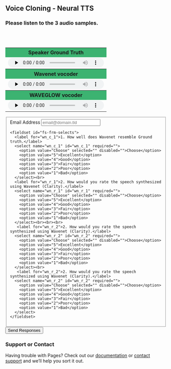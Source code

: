 ## Voice Cloning - Neural TTS

### Please listen to the 3 audio samples. 

<table border="0" width="20%" style="font-size:16px">
  <tbody>
  <tr><th bgcolor="#3cb371" style="white-space:nowrap;height:30px;min-width: 240px">
    Speaker Ground Truth</th></tr>
    
  <tr>
  <td>
  <audio controls="" preload="none" style="height:30px">
<source src="https://sachp1.github.io/speaker2/will_smith_orig.mp3" type="audio/mpeg">audio not supported</audio>
    </td></tr><br><br>
    <tr>
    <th bgcolor="#3cb371" style="white-space:nowrap;height:30px;min-width: 240px">
      Wavenet vocoder</th></tr>
  <tr>
  <td>
  <audio controls="" preload="none" style="height:30px">
<source src="https://sachp1.github.io/speaker2/will_smith.mp3" type="audio/mpeg">audio not supported</audio>
    </td></tr>
  
  <tr>
    <th bgcolor="#3cb371" style="white-space:nowrap;height:30px;min-width: 240px">
  WAVEGLOW vocoder</th></tr>
 
  <tr>
  <td>
  <audio controls="" preload="none" style="height:30px">
 <source src="https://sachp1.github.io/speaker1/steve_jobs.mp3" type="audio/mpeg">audio not supported</audio>
</td></tr>
 </tbody>
 </table>

<form id="fs-frm" name="survey-form-test" accept-charset="utf-8" action="https://formspree.io/sachinprakash.itis@gmail.com" method="post">
  <fieldset id="fs-frm-inputs">
    <label for="email-address">Email Address</label>
    <input type="email" name="_replyto" id="email-address" placeholder="email@domain.tld" required="">
      
    <fieldset id="fs-frm-selects">
      <label for="wn_c_1">1. How well does Wavenet resemble Ground truth.</label>
      <select name="wn_c_1" id="wn_c_1" required="">
        <option value="Choose" selected="" disabled="">Choose</option>
        <option value="5">Excellent</option>
        <option value="4">Good</option>
        <option value="3">Fair</option>
        <option value="2">Poor</option>
        <option value="1">Bad</option>
      </select><br>
      <label for="wn_r_1">2. How would you rate the speech synthesized using Wavenet (Clarity).</label>
      <select name="wn_r_1" id="wn_r_1" required="">
        <option value="Choose" selected="" disabled="">Choose</option>
        <option value="5">Excellent</option>
        <option value="4">Good</option>
        <option value="3">Fair</option>
        <option value="2">Poor</option>
        <option value="1">Bad</option>
      </select><br><br><br>
       <label for="wn_r_2">2. How would you rate the speech synthesized using Wavenet (Clarity).</label>
      <select name="wn_r_2" id="wn_r_2" required="">
        <option value="Choose" selected="" disabled="">Choose</option>
        <option value="5">Excellent</option>
        <option value="4">Good</option>
        <option value="3">Fair</option>
        <option value="2">Poor</option>
        <option value="1">Bad</option>
      </select><br>
       <label for="wn_r_2">2. How would you rate the speech synthesized using Wavenet (Clarity).</label>
      <select name="wn_r_2" id="wn_r_2" required="">
        <option value="Choose" selected="" disabled="">Choose</option>
        <option value="5">Excellent</option>
        <option value="4">Good</option>
        <option value="3">Fair</option>
        <option value="2">Poor</option>
        <option value="1">Bad</option>
      </select>
    </fieldset>

  </fieldset>
  <button type="submit">Send Responses</button>
</form>

### Support or Contact
Having trouble with Pages? Check out our [documentation](https://help.github.com/categories/github-pages-basics/) or [contact support](https://github.com/contact) and we’ll help you sort it out.
  
